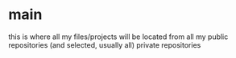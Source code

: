 # main
this is where all my files/projects will be located from all my public repositories (and selected, usually all) private repositories

<!--### CS50: 
my folder for all my code that i did in the CS50 lessons (CS50P, CS50AI)
<br>
> [!WARNING]
> #### DO NOT COPY AND PASTE THIS CODE AND SUBMIT IT. THIS WOULD GO AGAINST THE ACADEMY'S POLICY ON ACADEMIC HONESTY. ONLY READ THEM IF YOU WANT TO CONFIRM YOUR CODE, OR YOU ARE EXTREMELY STUCK ON THE PROBLEM AND NEED A REFERENCE

<br> this folder has 2 sub-folders
- CS50AI (does not have anything yet)
- CS50P (contains solutions for all the problems in all the problem sets)
